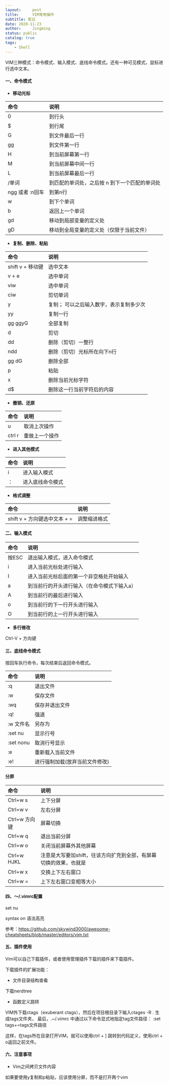 ```yaml
---
layout:     post
title:      VIM常用操作
subtitle: 笔记
date: 2020-11-23
author:     Jingming
status: public
catalog: true
tags:
    - Shell
---
```


VIM三种模式：命令模式、输入模式、底线命令模式。还有一种可见模式，鼠标进行选中文本。

#### 一、命令模式

- **移动光标**

| 命令 | 说明 |
|:---|:---|
| 0 | 到行头 |
| $ | 到行尾 |
| G | 到文件最后一行 |
| gg | 到文件第一行 |
| H | 到当前屏幕第一行 |
| M | 到当前屏幕中间一行 |
| L | 到当前屏幕最后一行 |
| /单词 | 到匹配的单词处，之后按 n 到下一个匹配的单词处 |
| ngg 或者 :n回车 | 到第n行 |
| w | 到下个单词 |
| b | 返回上一个单词 |
| gd | 移动到局部变量的定义处 |
| gD | 移动到全局变量的定义处（仅限于当前文件） |


- **复制、删除、粘贴**

| 命令 | 说明 |
|:---|:---|
|shift v + 移动键| 选中文本 |
|v + e| 选中单词 |
| viw | 选中单词 |
|ciw| 剪切单词 |
| y | 复制； 可以之后输入数字，表示复制多少次 |
| yy | 复制一行 |
| gg ggyG | 全部复制 |
| d | 剪切 |
| dd | 删除（剪切）一整行 |
| ndd | 删除（剪切）光标所在向下n行 |
| gg dG | 删除全部 |
| p | 粘贴 |
| x | 删除当前光标字符 |
| d$ | 删除这一行当前字符后的内容 |

- **撤销、还原**

| 命令 | 说明 |
|:---|:---|
|u |取消上次操作 |
|ctrl r| 重做上一个操作|

- **进入其他模式**

| 命令 | 说明 |
|:---|:---|
|i| 进入输入模式 |
|：|进入底线命令模式 |

- **格式调整**

| 命令 | 说明 |
|:---|:---|
|shift v + 方向键选中文本 + =| 调整缩进格式|

#### 二、输入模式

| 命令 | 说明 |
|:---|:---|
|按ESC| 退出输入模式，进入命令模式|
| i | 进入当前光标处进行输入 |
| I | 进入当前光标后面的第一个非空格处开始输入 |
| a | 到当前行的开头进行输入（在命令模式下输入a） |
| A | 到当前行的最后进行输入 |
| o | 到当前行的下一行开头进行输入 |
| O | 到当前行的上一行开头进行输入 |
- **多行修改**

Ctrl-V + 方向键

#### 三、底线命令模式
按回车执行命令，每次结束后返回命令模式。

| 命令 | 说明 |
|:---|:---|
|:q | 退出文件|
|:w | 保存文件|
|:wq | 保存并退出文件|
|:q!| 强退 |
|:w 文件名 | 另存为 |
|:set nu | 显示行号 |
|:set nonu | 取消行号显示 |
|:e | 重新载入当前文件 |
|:e! | 进行强制加载(放弃当前文件修改)|

#### 分屏

| 命令 | 说明 |
|:---|:---|
|Ctrl+w s| 上下分屏|
|Ctrl+w v| 左右分屏|
|Ctrl+w 方向键| 屏幕切换|
|Ctrl+w q| 退出当前分屏|
|Ctrl+w o| 关闭当前屏幕外其他屏幕|
|Ctrl+w HJKL| 注意是大写要加shift，往该方向扩充到全部，有屏幕切换的效果，也就是|
|Ctrl+w x| 交换上下左右窗口 |
|Ctrl+w =| 上下左右窗口变相等大小 |

#### 四、～/.vimrc配置

set nu

syntax on 语法高亮

参考：https://github.com/skywind3000/awesome-cheatsheets/blob/master/editors/vim.txt

#### 五、插件使用

Vim可以自己下载插件，或者使用管理插件下载的插件来下载插件。

下载插件的扩展功能：

- 文件目录结构查看

下载nerdtree

- 函数定义跳转

VIM外下载ctags（exuberant ctags），然后在项目根目录下输入ctages -R . 生成tags文件夹，
最后，.~/.vimrc 中通过以下命令显式地指定tag文件路径：
:set tags+=tags文件路径

这样，在tags所在目录打开VIM，就可以使用ctrl + ] 跳转到代码定义，使用ctrl + o返回之前文件。

#### 六、注意事项

- Vim之间拷贝文件内容

如果要使用y复制和p粘贴，应该使用分屏，而不是打开两个vim

